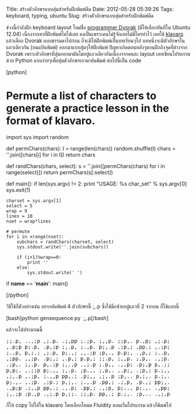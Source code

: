 Title: สร้างตัวอักษรแบบสุ่มสำหรับฝึกพิมพ์ดีด 
Date: 2012-05-28 05:39:26
Tags: keyboard, typing, ubuntu 
Slug: สร้างตัวอักษรแบบสุ่มสำหรับฝึกพิมพ์ดีด 


ช่วงนี้กำลังฝึก keyboard layout ใหม่ชื่อ <a href="http://www.kaufmann.no/roland/dvorak/index.html">programmer Dvorak</a> (มีให้เลือกทันทีใน Ubuntu 12.04) เนื่องจากหาที่ฝึกพิมพ์ไม่ได้เลย คงเป็นเพราะคนไม่รู้จักเลยไม่มีใครทำไว้ เลยใช้ <a href="http://klavaro.sourceforge.net/en/">klavaro</a> แล้วเลือก Dvorak แบบธรรมดาไปก่อน ก็จะมีให้ฝึกพิมพ์เป็นบทเรียนๆไป บทหนึ่งจะมีตัวอักษรในแถวเดียวกัน (บนแป้นพิมพ์) ออกมาแบบสุ่มๆให้ฝึกพิมพ์ ปัญหาเกิดตอนหลังๆตอนฝึกถึงจุดที่ต่างจาก Dvorak เพราะตัวอักษรที่สุ่มออกมามันไม่อยู่แถวเดียวกันเนื่องจากคนละ layout เลยเขียนโปรแกรมด้วย Python แบบง่ายๆเพื่อสุ่มตัวอักษรเอามาหัดพิมพ์ ต่อไปนี้เป็น code

[python]

# Permute a list of characters to generate a practice lesson in the format of klavaro.

import sys
import random

def permChars(chars):
	I = range(len(chars))
	random.shuffle(I)
	chars = ''.join([chars[i] for i in I])
	return chars

def randChars(chars, select):
	s = ''.join([permChars(chars) for i in range(select)])
	return permChars(s[:select])

def main():
	if len(sys.argv) != 2:
		print &quot;USAGE: %s char_set&quot; % sys.argv[0]
		sys.exit(1)

	charset = sys.argv[1]
	select = 5
	wrap = 9
	lines = 10
	nset = wrap*lines

	# permute
	for i in xrange(nset):
		subchars = randChars(charset, select)
		sys.stdout.write(''.join(subchars))

		if (i+1)%wrap==0:
			print ''
		else:
			sys.stdout.write(' ')

if __name__ == '__main__':
	main()

[/python]

วิธีใช้ก็ตัวอย่างเช่น อยากหัดพิมพ์ 4 ตัวอักษรนี้ ;,.p ซึ่งใช้มือซ้ายอยู่แถวที่ 2 จากบน ก็ใช้แบบนี้

[bash]python gensequence.py  \;,.p[/bash]

แล้วจะได้ประมาณนี้
<pre>;;.p, ..,;p ,;.p. .;,pp ;.;p, ;,,p. ;;p,. p.,p; ,;.p;
,.p;p p;.p, .p,;p ;,.p, ;.,p. p;,.p .;p,; ,pp.; ,.;p;
;.,p, p,;.; ,;.p, p;.,; ,,.;p ;p,., p.p;, .,p,; ;..p,
,;pp. ,,;p. .p;,; ,.p,; p.p,; ;;.p, ;,,p. ;,p,. .,;p.
.;p,. ;,.p. p,.;p ;,.,p .,;.p ;.p,, .,,p; .p;,p p,.;;
p,p;. ,.;;p p;.,, ;,.p. ;p.,, ;,p,. ,.p;, .;p,; p.;,,
,;,.p ,.;p, ;.,,p pp,.; .p;,, ,;,.p ;p,.. p,;,. p.;,.
p;.,. ,.;p. ,;p.; p,;,. ;.,.p .pp,; .;,p, .p.,; pp;,.
.,p;p .;,,p pp,.; .,.p; .pp,; .,;p, p;.., p;.,. .,pp;
;,.;p ;p.,p .,;.p p,;;. ;;,p. pp,.; p.;,. ;p,.. .,;,p</pre>
ก็ให้ copy ไปใส่ใน klavaro โดยเลือกโหมด Fluidity ตอนเริ่มโปรแกรม แล้วก็พิมพ์ไป
